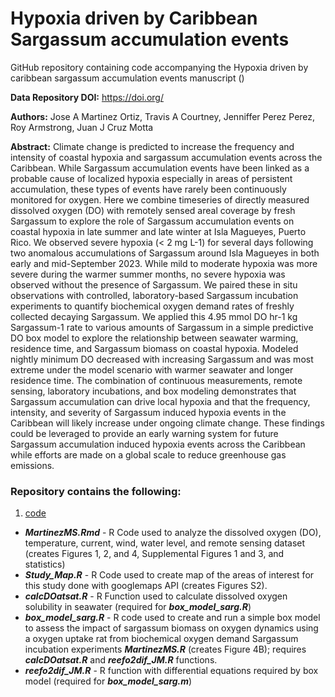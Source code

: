# Hypoxia driven by Caribbean Sargassum accumulation events

GitHub repository containing code accompanying the Hypoxia driven by caribbean sargassum accumulation events manuscript ()

**Data Repository DOI:** 
https://doi.org/


**Authors:** Jose A Martinez Ortiz, Travis A Courtney, Jenniffer Perez Perez, Roy Armstrong, Juan J Cruz Motta

**Abstract:** Climate change is predicted to increase the frequency and intensity of coastal hypoxia and sargassum accumulation events across the Caribbean. While Sargassum accumulation events have been linked as a probable cause of localized hypoxia especially in areas of persistent accumulation, these types of events have rarely been continuously monitored for oxygen. Here we combine timeseries of directly measured dissolved oxygen (DO) with remotely sensed areal coverage by fresh Sargassum to explore the role of Sargassum accumulation events on coastal hypoxia in late summer and late winter at Isla Magueyes, Puerto Rico. We observed severe hypoxia (< 2 mg L-1) for several days following two anomalous accumulations of Sargassum around Isla Magueyes in both early and mid-September 2023. While mild to moderate hypoxia was more severe during the warmer summer months, no severe hypoxia was observed without the presence of Sargassum. We paired these in situ observations with controlled, laboratory-based Sargassum incubation experiments to quantify biochemical oxygen demand rates of freshly collected decaying Sargassum. We applied this 4.95 mmol DO hr-1 kg Sargassum-1 rate to various amounts of Sargassum in a simple predictive DO box model to explore the relationship between seawater warming, residence time, and Sargassum biomass on coastal hypoxia. Modeled nightly minimum DO decreased with increasing Sargassum and was most extreme under the model scenario with warmer seawater and longer residence time. The combination of continuous measurements, remote sensing, laboratory incubations, and box modeling demonstrates that Sargassum accumulation can drive local hypoxia and that the frequency, intensity, and severity of Sargassum induced hypoxia events in the Caribbean will likely increase under ongoing climate change. These findings could be leveraged to provide an early warning system for future Sargassum accumulation induced hypoxia events across the Caribbean while efforts are made on a global scale to reduce greenhouse gas emissions.

### Repository contains the following:

1. [code](https://github.com/apezner/GlobalReefOxygen/tree/master/code)
  * ***MartinezMS.Rmd*** - R Code used to analyze the dissolved oxygen (DO), temperature, current, wind, water level, and remote sensing dataset  (creates Figures 1, 2, and 4, Supplemental Figures 1 and 3, and statistics)
  * ***Study_Map.R*** - R Code used to create map of the areas of interest for this study done with googlemaps API (creates Figures S2).
  * ***calcDOatsat.R*** - R Function used to calculate dissolved oxygen solubility in seawater (required for ***box_model_sarg.R***)
  * ***box_model_sarg.R*** - R code used to create and run a simple box model to assess the impact of sargassum biomass on oxygen dynamics using a oxygen uptake rat from biochemical oxygen demand Sargassum incubation experiments ***MartinezMS.R*** (creates Figure 4B); requires ***calcDOatsat.R*** and ***reefo2dif_JM.R*** functions.
  * ***reefo2dif_JM.R*** - R function with differential equations required by box model (required for ***box_model_sarg.m***)